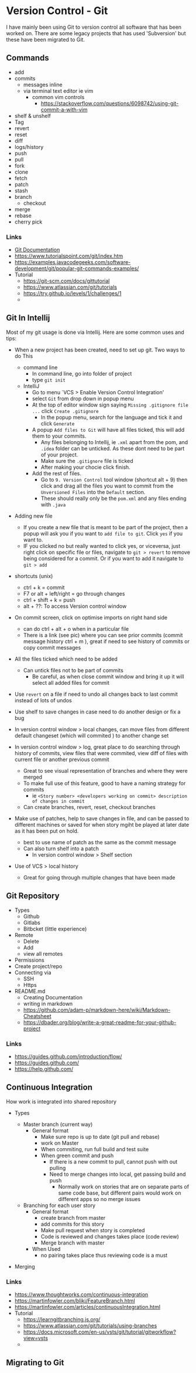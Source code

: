 # Version Control - Git

I have mainly been using Git to version control all software that has been worked on. There are some legacy projects that has used 'Subversion' but these have been migrated to Git.

## Commands

- add
- commits
  - messages inline
  - via terminal text editor ie vim
    - common vim controls
      - https://stackoverflow.com/questions/6098742/using-git-commit-a-with-vim
- shelf & unshelf
- Tag
- revert
- reset
- diff
- logs/history
- push
- pull
- fork
- clone
- fetch
- patch
- stash
- branch
  - checkout
- merge
- rebase
- cherry pick

### Links

- [Git Documentation](https://git-scm.com/doc)
- https://www.tutorialspoint.com/git/index.htm
- https://examples.javacodegeeks.com/software-development/git/popular-git-commands-examples/
- Tutorial
  - https://git-scm.com/docs/gittutorial
  - https://www.atlassian.com/git/tutorials
  - https://try.github.io/levels/1/challenges/1
  -

## Git In Intellij

Most of my git usage is done via Intellij. Here are some common uses and tips:

- When a new project has been created, need to set up git. Two ways to do This
  - command line
    - In command line, go into folder of project
    - type `git init`
  - IntelliJ
    - Go to menu `VCS > Enable Version Control Integration'
    - select `Git` from drop down in popup menu
    - At the top of editor window sign saying `Missing .gitignore file ...` click `Create .gitignore`
      - In the popup menu, search for the language and tick it and click `Generate`
    - A popup `Add files to Git` will have all files ticked, this will add them to your commits.
      - Any files belonging to Intellij, ie `.xml` apart from the pom, and `.idea` folder can be unticked. As these dont need to be part of your project.
      - Make sure the `.gitignore` file is ticked
      - After making your chocie click finish.
    - Add the rest of files.
      - Go to `9. Version Control` tool window (shortcut alt + 9) then click and drag all the files you want to commit from the `Unversioned Files` into the `Default` section.
      - These should really only be the `pom.xml` and any files ending with `.java`

- Adding new file
  - If you create a new file that is meant to be part of the project, then a popup will ask you if you want to `add file to git`. Click `yes` if you want to.
  - IF you clicked no but really wanted to click yes, or viceversa, just right click on specific file or files, navigate to `git > revert` to remove being considered for a commit. Or if you want to add it navigate to `git > add`

- shortcuts (unix)
  - ctrl + k = commit
  - F7 or alt + left/right = go through changes
  - ctrl + shift + k = push
  - alt + ??: To access Version control window
- On commit screen, click on optimise imports on right hand side
    - can do ctrl + alt + o when in a particular file
  - There is a link (see pic) where you can see prior commits (commit message history ctrl + m ), great if need to see history of commits or copy commit messages
- All the files ticked which need to be added
  - Can untick files not to be part of commits
    - Be careful, as when close commit window and bring it up it will select all added files for commit
- Use ```revert``` on a file if need to undo all changes back to last commit instead of lots of undos
- Use shelf to save changes in case need to do another design or fix a bug
- In version control window > local changes, can move files from different default changeset (which will commited ) to another change set
- In version control window > log, great place to do searching through history of commits, view files that were commited, view diff of files with current file or another previous commit
  - Great to see visual representation of branches and where they were merged
  - To make full use of this feature, good to have a naming strategy for commits
    - ie ```<Story number> <developers working on commit> description of changes in commit```
  - Can create branches, revert, reset, checkout branches
- Make use of patches, help to save changes in file, and can be passed to different machines or saved for when story mgiht be played at later date as it has been put on hold.
  - best to use name of patch as the same as the commit message
  - Can also turn shelf into a patch
    - In version control window > Shelf section
- Use of VCS > local history
  - Great for going through multiple changes that have been made


## Git Repository


- Types
  - Github
  - Gitlabs
  - Bitbcket (little experience)
- Remote
  - Delete
  - Add
  - view all remotes
- Permissions
- Create project/repo
- Connecting via
  - SSH
  - Https
- README.md
  - Creating Documentation
  - writing in markdown
  - https://github.com/adam-p/markdown-here/wiki/Markdown-Cheatsheet
  - https://dbader.org/blog/write-a-great-readme-for-your-github-project

### Links

- https://guides.github.com/introduction/flow/
- https://guides.github.com/
- https://help.github.com/

## Continuous Integration

How work is integrated into shared repository

- Types
  - Master branch (current way)
    - General format
      - Make sure repo is up to date (git pull and rebase)
      - work on Master
      - When commiting, run full build and test suite
      - When green commit and push
        - If there is a new commit to pull, cannot push with out pulling
        - Need to merge changes into local, get passing build and push
          - Normally work on stories that are on separate parts of same code base, but different pairs would work on different apps so no merge issues
  - Branching for each user story
    - General format
      - create branch from master
      - add commits for this story
      - Make pull request when story is completed
      - Code is reviewed and changes takes place (code review)
      - Merge branch with master
    - When Used
      - no pairing takes place thus reviewing code is a must

- Merging

### Links

- https://www.thoughtworks.com/continuous-integration
- https://martinfowler.com/bliki/FeatureBranch.html
- https://martinfowler.com/articles/continuousIntegration.html
- Tutorial
  - https://learngitbranching.js.org/
  - https://www.atlassian.com/git/tutorials/using-branches
  - https://docs.microsoft.com/en-us/vsts/git/tutorial/gitworkflow?view=vsts
  -

## Migrating to Git
